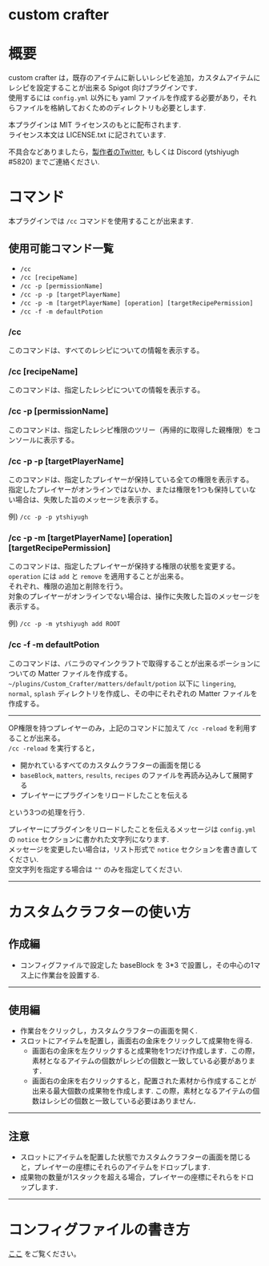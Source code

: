 # custom crafter
# 概要
custom crafter は，既存のアイテムに新しいレシピを追加，カスタムアイテムにレシピを設定することが出来る Spigot 向けプラグインです．  
使用するには `config.yml` 以外にも yaml ファイルを作成する必要があり，それらファイルを格納しておくためのディレクトリも必要とします.  

本プラグインは MIT ライセンスのもとに配布されます.  
ライセンス本文は LICENSE.txt に記されています.  

不具合などありましたら，[製作者のTwitter](https://twitter.com/yt0f1), もしくは Discord (ytshiyugh #5820) までご連絡ください.  

# コマンド
 本プラグインでは `/cc` コマンドを使用することが出来ます.  

## 使用可能コマンド一覧
- `/cc`
- `/cc [recipeName]`
- `/cc -p [permissionName]`
- `/cc -p -p [targetPlayerName]`
- `/cc -p -m [targetPlayerName] [operation] [targetRecipePermission]`
- `/cc -f -m defaultPotion`

### /cc
このコマンドは、すべてのレシピについての情報を表示する。

### /cc [recipeName]
このコマンドは、指定したレシピについての情報を表示する。

### /cc -p [permissionName]
このコマンドは、指定したレシピ権限のツリー（再帰的に取得した親権限）をコンソールに表示する。

### /cc -p -p [targetPlayerName]
このコマンドは、指定したプレイヤーが保持している全ての権限を表示する。<br>
指定したプレイヤーがオンラインではないか、または権限を1つも保持していない場合は、失敗した旨のメッセージを表示する。<br>

例)
`/cc -p -p ytshiyugh`

### /cc -p -m [targetPlayerName] [operation] [targetRecipePermission]
このコマンドは、指定したプレイヤーが保持する権限の状態を変更する。<br>
`operation` には `add` と `remove` を適用することが出来る。<br>
それぞれ、権限の追加と削除を行う。<br>
対象のプレイヤーがオンラインでない場合は、操作に失敗した旨のメッセージを表示する。<br>

例)
`/cc -p -m ytshiyugh add ROOT`

### /cc -f -m defaultPotion
このコマンドは、バニラのマインクラフトで取得することが出来るポーションについての Matter ファイルを作成する。<br>
`~/plugins/Custom_Crafter/matters/default/potion` 以下に `lingering`, `normal`, `splash` ディレクトリを作成し、その中にそれぞれの Matter ファイルを作成する。


---
OP権限を持つプレイヤーのみ，上記のコマンドに加えて `/cc -reload` を利用することが出来る。  
`/cc -reload` を実行すると，
- 開かれているすべてのカスタムクラフターの画面を閉じる
- `baseBlock`, `matters`, `results`, `recipes` のファイルを再読み込みして展開する
- プレイヤーにプラグインをリロードしたことを伝える  

という3つの処理を行う.  

プレイヤーにプラグインをリロードしたことを伝えるメッセージは `config.yml` の `notice` セクションに書かれた文字列になります.  
メッセージを変更したい場合は，リスト形式で `notice` セクションを書き直してください.  
空文字列を指定する場合は `""` のみを指定してください.

---
# カスタムクラフターの使い方
## 作成編
- コンフィグファイルで設定した baseBlock を 3*3 で設置し，その中心の1マス上に作業台を設置する.
---
## 使用編
- 作業台をクリックし，カスタムクラフターの画面を開く.  
- スロットにアイテムを配置し，画面右の金床をクリックして成果物を得る.
  - 画面右の金床を左クリックすると成果物を1つだけ作成します．この際，素材となるアイテムの個数がレシピの個数と一致している必要があります．
  - 画面右の金床を右クリックすると，配置された素材から作成することが出来る最大個数の成果物を作成します. この際，素材となるアイテムの個数はレシピの個数と一致している必要はありません．
---

## 注意
- スロットにアイテムを配置した状態でカスタムクラフターの画面を閉じると，プレイヤーの座標にそれらのアイテムをドロップします.  
- 成果物の数量が1スタックを超える場合，プレイヤーの座標にそれらをドロップします．
---

# コンフィグファイルの書き方
[ここ](https://github.com/Sakaki-Aruka/custom-crafter-config/blob/master/config_description.md) をご覧ください。